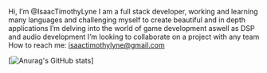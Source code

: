 Hi, I’m @IsaacTimothyLyne
I am a full stack developer, working and learning many languages and challenging myself to create beautiful and in depth applications
I’m delving into the world of game development aswell as DSP and audio development
I’m looking to collaborate on a project with any team
How to reach me: isaactimothylyne@gmail.com

[![Anurag's GitHub stats](https://github-readme-stats.vercel.app/api?username=isaactimothylyne)]
